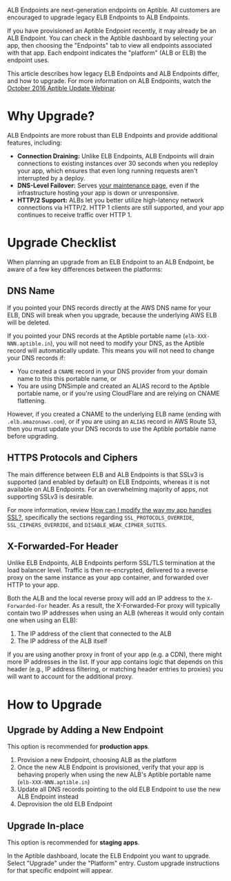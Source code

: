 ALB Endpoints are next-generation endpoints on Aptible. All customers are
encouraged to upgrade legacy ELB Endpoints to ALB Endpoints.

If you have provisioned an Aptible Endpoint recently, it may already be an ALB
Endpoint. You can check in the Aptible dashboard by selecting your app, then
choosing the "Endpoints" tab to view all endpoints associated with that app.
Each endpoint indicates the "platform" (ALB or ELB) the endpoint uses.

This article describes how legacy ELB Endpoints and ALB Endpoints differ, and
how to upgrade. For more information on ALB Endpoints, watch the [October 2016
Aptible Update Webinar][0].


# Why Upgrade?

ALB Endpoints are more robust than ELB Endpoints and provide additional
features, including:

- **Connection Draining:** Unlike ELB Endpoints, ALB Endpoints will drain
  connections to existing instances over 30 seconds when you redeploy your
  app, which ensures that even long running requests aren't interrupted by a
  deploy.
- **DNS-Level Failover:** Serves [your maintenance page][1], even if the
  infrastructure hosting your app is down or unresponsive.
- **HTTP/2 Support:** ALBs let you better utilize high-latency network
  connections via HTTP/2. HTTP 1 clients are still supported, and your app
  continues to receive traffic over HTTP 1.


# Upgrade Checklist

When planning an upgrade from an ELB Endpoint to an ALB Endpoint, be aware of a
few key differences between the platforms:


## DNS Name

If you pointed your DNS records directly at the AWS DNS name for your ELB, DNS
will break when you upgrade, because the underlying AWS ELB will be deleted.

If you pointed your DNS records at the Aptible portable name
(`elb-XXX-NNN.aptible.in`), you will not need to modify your DNS, as the
Aptible record will automatically update. This means you will not need to
change your DNS records if:

- You created a `CNAME` record in your DNS provider from your domain name to
  this this portable name, or
- You are using DNSimple and created an ALIAS record to the Aptible portable
name, or if you're using CloudFlare and are relying on CNAME flattening.

However, if you created a CNAME to the underlying ELB name (ending with
`.elb.amazonaws.com`), or if you are using an `ALIAS` record in AWS Route 53,
then you must update your DNS records to use the Aptible portable name before
upgrading.


## HTTPS Protocols and Ciphers

The main difference between ELB and ALB Endpoints is that SSLv3 is supported
(and enabled by default) on ELB Endpoints, whereas it is not available on ALB
Endpoints. For an overwhelming majority of apps, not supporting SSLv3 is
desirable.

For more information, review [How can I modify the way my app handles SSL?][2],
specifically the sections regarding `SSL_PROTOCOLS_OVERRIDE`,
`SSL_CIPHERS_OVERRIDE`, and `DISABLE_WEAK_CIPHER_SUITES`.


## X-Forwarded-For Header

Unlike ELB Endpoints, ALB Endpoints perform SSL/TLS termination at the load
balancer level. Traffic is then re-encrypted, delivered to a reverse proxy on
the same instance as your app container, and forwarded over HTTP to your app.

Both the ALB and the local reverse proxy will add an IP address to the
`X-Forwarded-For` header. As a result, the X-Forwarded-For proxy will typically
contain two IP addresses when using an ALB (whereas it would only contain one
when using an ELB):

1. The IP address of the client that connected to the ALB
2. The IP address of the ALB itself

If you are using another proxy in front of your app (e.g. a CDN), there might
more IP addresses in the list. If your app contains logic that depends on this
header (e.g., IP address filtering, or matching header entries to proxies) you
will want to account for the additional proxy.

# How to Upgrade

## Upgrade by Adding a New Endpoint

This option is recommended for **production apps**.

1. Provision a new Endpoint, choosing ALB as the platform
2. Once the new ALB Endpoint is provisioned, verify that your app is behaving
   properly when using the new ALB's Aptible portable name
   (`elb-XXX-NNN.aptible.in`)
3. Update all DNS records pointing to the old ELB Endpoint to use the new ALB
   Endpoint instead
4. Deprovision the old ELB Endpoint

## Upgrade In-place

This option is recommended for **staging apps**.

In the Aptible dashboard, locate the ELB Endpoint you want to upgrade. Select
"Upgrade" under the "Platform" entry. Custom upgrade instructions for that
specific endpoint will appear.


[0]: https://youtu.be/SIV0uPnz7i4?t=17m34s
[1]: /support/topics/paas/how-does-the-maintenance-page-url-config-setting-work
[2]: /support/topics/enclave/how-to-modify-nginx-config
